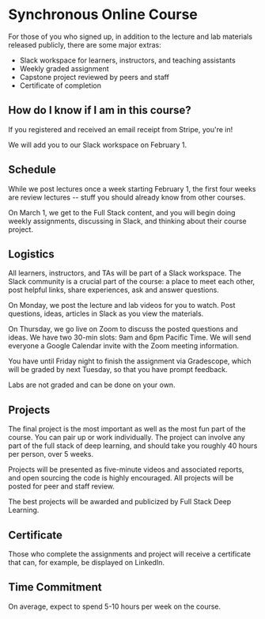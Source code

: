 # Synchronous Online Course

For those of you who signed up, in addition to the lecture and lab materials released publicly, there are some major extras:

- Slack workspace for learners, instructors, and teaching assistants
- Weekly graded assignment
- Capstone project reviewed by peers and staff
- Certificate of completion

## How do I know if I am in this course?

If you registered and received an email receipt from Stripe, you're in!

We will add you to our Slack workspace on February 1.

## Schedule

While we post lectures once a week starting February 1, the first four weeks are review lectures -- stuff you should already know from other courses.

On March 1, we get to the Full Stack content, and you will begin doing weekly assignments, discussing in Slack, and thinking about their course project.

## Logistics

All learners, instructors, and TAs will be part of a Slack workspace. The Slack community is a crucial part of the course: a place to meet each other, post helpful links, share experiences, ask and answer questions.

On Monday, we post the lecture and lab videos for you to watch. Post questions, ideas, articles in Slack as you view the materials.

On Thursday, we go live on Zoom to discuss the posted questions and ideas.
We have two 30-min slots: 9am and 6pm Pacific Time.
We will send everyone a Google Calendar invite with the Zoom meeting information.

You have until Friday night to finish the assignment via Gradescope, which will be graded by next Tuesday, so that you have prompt feedback.

Labs are not graded and can be done on your own.

## Projects

The final project is the most important as well as the most fun part of the course. You can pair up or work individually. The project can involve any part of the full stack of deep learning, and should take you roughly 40 hours per person, over 5 weeks.

Projects will be presented as five-minute videos and associated reports, and open sourcing the code is highly encouraged. All projects will be posted for peer and staff review.

The best projects will be awarded and publicized by Full Stack Deep Learning.

## Certificate

Those who complete the assignments and project will receive a certificate that can, for example, be displayed on LinkedIn.

## Time Commitment

On average, expect to spend 5-10 hours per week on the course.
